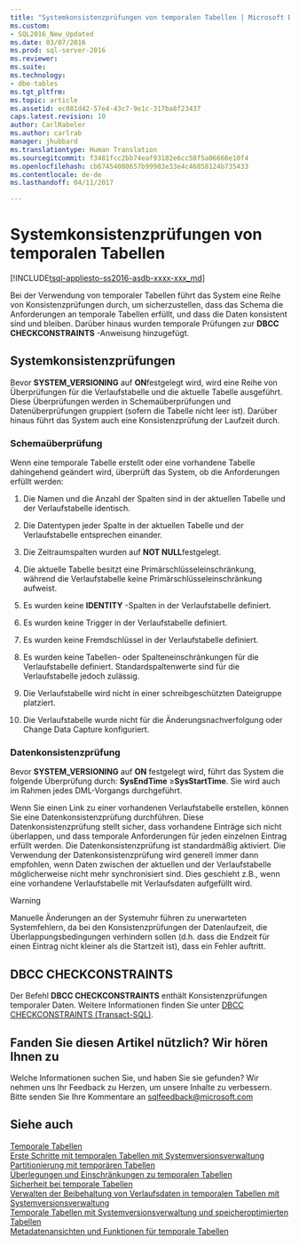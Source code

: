 ```yaml
---
title: "Systemkonsistenzprüfungen von temporalen Tabellen | Microsoft Dokumentation"
ms.custom:
- SQL2016_New_Updated
ms.date: 03/07/2016
ms.prod: sql-server-2016
ms.reviewer: 
ms.suite: 
ms.technology:
- dbe-tables
ms.tgt_pltfrm: 
ms.topic: article
ms.assetid: ec081d42-57e4-43c7-9e1c-317ba8f23437
caps.latest.revision: 10
author: CarlRabeler
ms.author: carlrab
manager: jhubbard
ms.translationtype: Human Translation
ms.sourcegitcommit: f3481fcc2bb74eaf93182e6cc58f5a06666e10f4
ms.openlocfilehash: cb67454080657b99983e33e4c46858124b735433
ms.contentlocale: de-de
ms.lasthandoff: 04/11/2017

---
```

# <a name="temporal-table-system-consistency-checks"></a>Systemkonsistenzprüfungen von temporalen Tabellen
[!INCLUDE[tsql-appliesto-ss2016-asdb-xxxx-xxx_md](../../includes/tsql-appliesto-ss2016-asdb-xxxx-xxx-md.md)]

  Bei der Verwendung von temporaler Tabellen führt das System eine Reihe von Konsistenzprüfungen durch, um sicherzustellen, dass das Schema die Anforderungen an temporale Tabellen erfüllt, und dass die Daten konsistent sind und bleiben. Darüber hinaus wurden temporale Prüfungen zur **DBCC CHECKCONSTRAINTS** -Anweisung hinzugefügt.  
  
## <a name="system-consistency-checks"></a>Systemkonsistenzprüfungen  
 Bevor **SYSTEM_VERSIONING** auf **ON**festgelegt wird, wird eine Reihe von Überprüfungen für die Verlaufstabelle und die aktuelle Tabelle ausgeführt. Diese Überprüfungen werden in Schemaüberprüfungen und Datenüberprüfungen gruppiert (sofern die Tabelle nicht leer ist). Darüber hinaus führt das System auch eine Konsistenzprüfung der Laufzeit durch.  
  
### <a name="schema-check"></a>Schemaüberprüfung  
 Wenn eine temporale Tabelle erstellt oder eine vorhandene Tabelle dahingehend geändert wird, überprüft das System, ob die Anforderungen erfüllt werden:  
  
1.  Die Namen und die Anzahl der Spalten sind in der aktuellen Tabelle und der Verlaufstabelle identisch.  
  
2.  Die Datentypen jeder Spalte in der aktuellen Tabelle und der Verlaufstabelle entsprechen einander.  
  
3.  Die Zeitraumspalten wurden auf **NOT NULL**festgelegt.  
  
4.  Die aktuelle Tabelle besitzt eine Primärschlüsseleinschränkung, während die Verlaufstabelle keine Primärschlüsseleinschränkung aufweist.  
  
5.  Es wurden keine **IDENTITY** -Spalten in der Verlaufstabelle definiert.  
  
6.  Es wurden keine Trigger in der Verlaufstabelle definiert.  
  
7.  Es wurden keine Fremdschlüssel in der Verlaufstabelle definiert.  
  
8.  Es wurden keine Tabellen- oder Spalteneinschränkungen für die Verlaufstabelle definiert. Standardspaltenwerte sind für die Verlaufstabelle jedoch zulässig.  
  
9. Die Verlaufstabelle wird nicht in einer schreibgeschützten Dateigruppe platziert.  
  
10. Die Verlaufstabelle wurde nicht für die Änderungsnachverfolgung oder Change Data Capture konfiguriert.  
  
### <a name="data-consistency-check"></a>Datenkonsistenzprüfung  
 Bevor **SYSTEM_VERSIONING** auf **ON** festgelegt wird, führt das System die folgende Überprüfung durch: **SysEndTime** ≥**SysStartTime**. Sie wird auch im Rahmen jedes DML-Vorgangs durchgeführt.  
  
 Wenn Sie einen Link zu einer vorhandenen Verlaufstabelle erstellen, können Sie eine Datenkonsistenzprüfung durchführen. Diese Datenkonsistenzprüfung stellt sicher, dass vorhandene Einträge sich nicht überlappen, und dass temporale Anforderungen für jeden einzelnen Eintrag erfüllt werden. Die Datenkonsistenzprüfung ist standardmäßig aktiviert. Die Verwendung der Datenkonsistenzprüfung wird generell immer dann empfohlen, wenn Daten zwischen der aktuellen und der Verlaufstabelle möglicherweise nicht mehr synchronisiert sind. Dies geschieht z.B., wenn eine vorhandene Verlaufstabelle mit Verlaufsdaten aufgefüllt wird.  
  
> [!WARNING]  
>  Manuelle Änderungen an der Systemuhr führen zu unerwarteten Systemfehlern, da bei den Konsistenzprüfungen der Datenlaufzeit, die Überlappungsbedingungen verhindern sollen (d.h. dass die Endzeit für einen Eintrag nicht kleiner als die Startzeit ist), dass ein Fehler auftritt.  
  
## <a name="dbcc-checkconstraints"></a>DBCC CHECKCONSTRAINTS  
 Der Befehl **DBCC CHECKCONSTRAINTS** enthält Konsistenzprüfungen temporaler Daten. Weitere Informationen finden Sie unter [DBCC CHECKCONSTRAINTS &#40;Transact-SQL&#41;](../../t-sql/database-console-commands/dbcc-checkconstraints-transact-sql.md).  
  
## <a name="did-this-article-help-you-were-listening"></a>Fanden Sie diesen Artikel nützlich? Wir hören Ihnen zu  
 Welche Informationen suchen Sie, und haben Sie sie gefunden? Wir nehmen uns Ihr Feedback zu Herzen, um unsere Inhalte zu verbessern. Bitte senden Sie Ihre Kommentare an [sqlfeedback@microsoft.com](mailto:sqlfeedback@microsoft.com?subject=Your%20feedback%20about%20the%20Temporal%20Table%20System%20Consistency%20Checks%20page)  
  
## <a name="see-also"></a>Siehe auch  
 [Temporale Tabellen](../../relational-databases/tables/temporal-tables.md)   
 [Erste Schritte mit temporalen Tabellen mit Systemversionsverwaltung](../../relational-databases/tables/getting-started-with-system-versioned-temporal-tables.md)   
 [Partitionierung mit temporären Tabellen](../../relational-databases/tables/partitioning-with-temporal-tables.md)   
 [Überlegungen und Einschränkungen zu temporalen Tabellen](../../relational-databases/tables/temporal-table-considerations-and-limitations.md)   
 [Sicherheit bei temporale Tabellen](../../relational-databases/tables/temporal-table-security.md)   
 [Verwalten der Beibehaltung von Verlaufsdaten in temporalen Tabellen mit Systemversionsverwaltung](../../relational-databases/tables/manage-retention-of-historical-data-in-system-versioned-temporal-tables.md)   
 [Temporale Tabellen mit Systemversionsverwaltung und speicheroptimierten Tabellen](../../relational-databases/tables/system-versioned-temporal-tables-with-memory-optimized-tables.md)   
 [Metadatenansichten und Funktionen für temporale Tabellen](../../relational-databases/tables/temporal-table-metadata-views-and-functions.md)  
  
  

